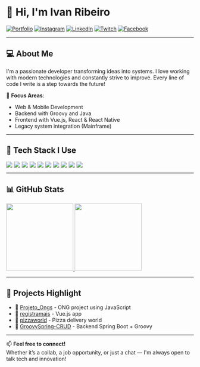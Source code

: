
# 👋 Hi, I'm Ivan Ribeiro

[![Portfolio](https://img.shields.io/website?label=ivanribeiro.dev.br&style=for-the-badge&url=http://ivanribeiro.dev.br/)](http://ivanribeiro.dev.br/)
[![Instagram](https://img.shields.io/badge/-Instagram-E4405F?style=for-the-badge&logo=instagram&logoColor=white)](https://www.instagram.com/ivanribeirodf/)
[![LinkedIn](https://img.shields.io/badge/-LinkedIn-0077B5?style=for-the-badge&logo=linkedin&logoColor=white)](https://www.linkedin.com/in/ivanribeirodf/)
[![Twitch](https://img.shields.io/badge/-Twitch-9146FF?style=for-the-badge&logo=twitch&logoColor=white)](https://www.twitch.tv/ivanribeirodf)
[![Facebook](https://img.shields.io/badge/-Facebook-1877F2?style=for-the-badge&logo=facebook&logoColor=white)](https://www.facebook.com/ivan.ribeiro.18)

---

## 💻 About Me

I'm a passionate developer transforming ideas into systems. I love working with modern technologies and constantly strive to improve. Every line of code I write is a step towards the future!

🎯 **Focus Areas**:
- Web & Mobile Development
- Backend with Groovy and Java
- Frontend with Vue.js, React & React Native
- Legacy system integration (Mainframe)

---

## 🧰 Tech Stack I Use

<div style="display: flex; flex-wrap: wrap; gap: 5px;">
  <img src="https://img.shields.io/badge/Rexx%20Mainframe-z%2FOS?style=for-the-badge&color=red" />
  <img src="https://img.shields.io/badge/HTML5-E34F26?style=for-the-badge&logo=html5&logoColor=white" />
  <img src="https://img.shields.io/badge/CSS3-1572B6?style=for-the-badge&logo=css3&logoColor=white" />
  <img src="https://img.shields.io/badge/JavaScript-323330?style=for-the-badge&logo=javascript&logoColor=F7DF1E" />
  <img src="https://img.shields.io/badge/TypeScript-007ACC?style=for-the-badge&logo=typescript&logoColor=white" />
  <img src="https://img.shields.io/badge/Node.js-43853D?style=for-the-badge&logo=node.js&logoColor=white" />
  <img src="https://img.shields.io/badge/React-20232A?style=for-the-badge&logo=react&logoColor=61DAFB" />
  <img src="https://img.shields.io/badge/React_Native-20232A?style=for-the-badge&logo=react&logoColor=61DAFB" />
  <img src="https://img.shields.io/badge/Vue.js-35495E?style=for-the-badge&logo=vue.js&logoColor=4FC08D" />
  <img src="https://img.shields.io/badge/PostgreSQL-316192?style=for-the-badge&logo=postgresql&logoColor=white" />
</div>

---

## 📊 GitHub Stats

<a href="https://github.com/ivanribeirodf">
  <img height=180 src="https://github-readme-stats.vercel.app/api?username=ivanribeirodf&theme=dracula&show_icons=true&count_private=true" />
</a>
<a href="https://github.com/ivanribeirodf">
  <img height=180 src="https://github-readme-stats.vercel.app/api/top-langs/?username=ivanribeirodf&layout=compact&theme=dracula" />
</a>

---

## 🚀 Projects Highlight

- 🔗 [Projeto_Ongs](https://github.com/ivanribeirodf/Projeto_Ongs) - ONG project using JavaScript
- 🔗 [registramais](https://github.com/ivanribeirodf/registramais) - Vue.js app
- 🔗 [pizzaworld](https://github.com/ivanribeirodf/pizzaworld) - Pizza delivery world
- 🔗 [GroovySpring-CRUD](https://github.com/ivanribeirodf/GroovySpring-CRUD.git) - Backend Spring Boot + Groovy

---

📫 **Feel free to connect!**  
Whether it’s a collab, a job opportunity, or just a chat — I'm always open to talk tech and innovation!
